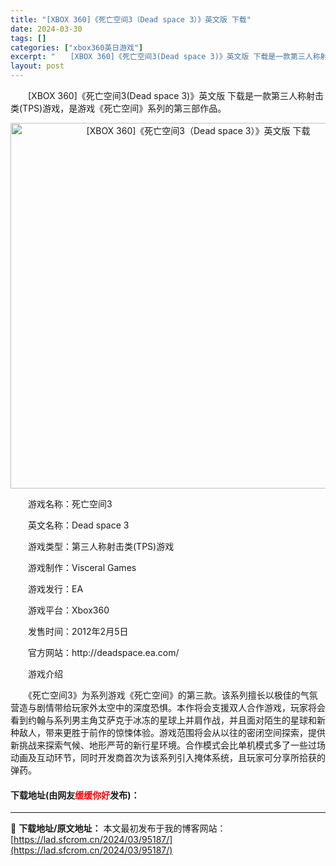 ```yaml
---
title: "[XBOX 360]《死亡空间3（Dead space 3）》英文版 下载"
date: 2024-03-30
tags: []
categories: ["xbox360英日游戏"]
excerpt: "　　[XBOX 360]《死亡空间3(Dead space 3)》英文版 下载是一款第三人称射击类(TPS)游戏，是游戏《死亡空间》系列的第三部作品。 　　游戏名称：死亡空间3 　　英文名称：Dead space 3 　　游戏类型：第三人称射击类(TPS)游戏 　　游戏制作：Visceral Gam&hellip;"
layout: post
---
```


 <p>　　[XBOX 360]《死亡空间3(Dead space 3)》英文版 下载是一款第三人称射击类(TPS)游戏，是游戏《死亡空间》系列的第三部作品。</p> <p align="center"><img align="" border="0" src="https://lad.sfcrom.cn/wp-content/uploads/2024/03/20240330_6607d70b46701.webp" width="585" alt="[XBOX 360]《死亡空间3（Dead space 3）》英文版 下载" /></p> <p>　　游戏名称：死亡空间3</p> <p>　　英文名称：Dead space 3</p> <p>　　游戏类型：第三人称射击类(TPS)游戏</p> <p>　　游戏制作：Visceral Games</p> <p>　　游戏发行：EA</p> <p>　　游戏平台：Xbox360</p> <p>　　发售时间：2012年2月5日</p> <p>　　官方网站：http://deadspace.ea.com/</p> <p>　　游戏介绍</p> <p>　　《死亡空间3》为系列游戏《死亡空间》的第三款。该系列擅长以极佳的气氛营造与剧情带给玩家外太空中的深度恐惧。本作将会支援双人合作游戏，玩家将会看到约翰与系列男主角艾萨克于冰冻的星球上并肩作战，并且面对陌生的星球和新种敌人，带来更胜于前作的惊悚体验。游戏范围将会从以往的密闭空间探索，提供新挑战来探索气候、地形严苛的新行星环境。合作模式会比单机模式多了一些过场动画及互动环节，同时开发商首次为该系列引入掩体系统，且玩家可分享所拾获的弹药。</p> <p><h4>下载地址(由网友<font color="red">缓缓你好</font>发布)：</h4></p> 

---
📖 **下载地址/原文地址：** 本文最初发布于我的博客网站：[https://lad.sfcrom.cn/2024/03/95187/](https://lad.sfcrom.cn/2024/03/95187/)
